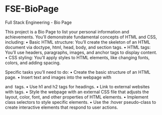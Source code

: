 # FSE-BioPage
Full Stack Engineering - Bio Page

This project is a Bio Page to list your personal information and achievements.
You’ll demonstrate fundamental concepts of HTML and CSS, including:
• Basic HTML structure: You’ll create the skeleton of an HTML document via doctype, html, head, body, and section tags.
• HTML tags: You’ll use headers, paragraphs, images, and anchor tags to display content.
• CSS styling: You’ll apply styles to HTML elements, like changing fonts, colors, and adding spacing.

Specific tasks you’ll need to do:
• Create the basic structure of an HTML page.
• Insert text and images into the webpage with <p> and <img> tags.
• Use h1 and h2 tags for headings.
• Link to external websites with <a> tags.
• Style the webpage with an external CSS file that adjusts the layout, color, font, and other properties of HTML elements.
• Implement class selectors to style specific elements.
• Use the :hover pseudo-class to create interactive elements that respond to user actions.
